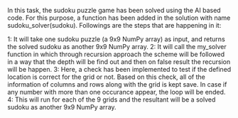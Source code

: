 In this task, the sudoku puzzle game has been solved using the AI based code.
For this purpose, a function has been added in the solution with name sudoku_solver(sudoku). Followings are the steps that are happening in it:

1: It will take one sudoku puzzle (a 9x9 NumPy array) as input, and returns the solved sudoku as another 9x9 NumPy array.
2: It will call the my_solver function in which through recursion approach the scheme will be followed in a way that the depth will be find out and then on false result the recursion will be happen.
3: Here, a check has been implemented to test if the defined location is correct for the grid or not. Based on this check, all of the information of columns and rows along with the grid is kept save. In case if any number with more than one occurance appear, the loop will be ended.
4: This will run for each of the 9 grids and the resultant will be a solved sudoku as another 9x9 NumPy array.
